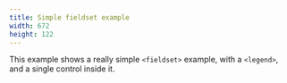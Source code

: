 ```yaml
---
title: Simple fieldset example
width: 672
height: 122
---
```

This example shows a really simple `<fieldset>` example, with a
`<legend>`, and a single control inside it.
